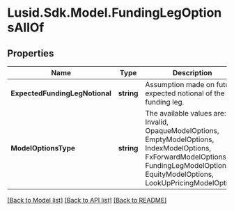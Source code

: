 # Lusid.Sdk.Model.FundingLegOptionsAllOf

## Properties

Name | Type | Description | Notes
------------ | ------------- | ------------- | -------------
**ExpectedFundingLegNotional** | **string** | Assumption made on future expected notional of the funding leg. | 
**ModelOptionsType** | **string** | The available values are: Invalid, OpaqueModelOptions, EmptyModelOptions, IndexModelOptions, FxForwardModelOptions, FundingLegModelOptions, EquityModelOptions, LookUpPricingModelOptions | 

[[Back to Model list]](../README.md#documentation-for-models) [[Back to API list]](../README.md#documentation-for-api-endpoints) [[Back to README]](../README.md)

